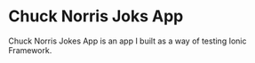 # Chuck Norris Joks App

Chuck Norris Jokes App is an app I built as a way of testing Ionic Framework.
